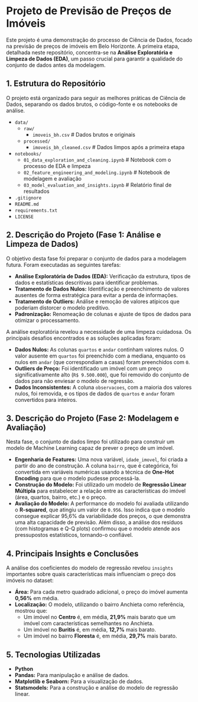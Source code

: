 # Projeto de Previsão de Preços de Imóveis

Este projeto é uma demonstração do processo de Ciência de Dados, focado na previsão de preços de imóveis em Belo Horizonte. A primeira etapa, detalhada neste repositório, concentra-se na **Análise Exploratória e Limpeza de Dados (EDA)**, um passo crucial para garantir a qualidade do conjunto de dados antes da modelagem.

## 1. Estrutura do Repositório

O projeto está organizado para seguir as melhores práticas de Ciência de Dados, separando os dados brutos, o código-fonte e os notebooks de análise.

* `data/`
    * `raw/`
        * `imoveis_bh.csv`         # Dados brutos e originais
    * `processed/`
        * `imoveis_bh_cleaned.csv` # Dados limpos após a primeira etapa
* `notebooks/`
    * `01_data_exploration_and_cleaning.ipynb` # Notebook com o processo de EDA e limpeza
    * `02_feature_engineering_and_modeling.ipynb` # Notebook de modelagem e avaliação
    * `03_model_evaluation_and_insights.ipynb` # Relatório final de resultados
* `.gitignore`
* `README.md`
* `requirements.txt`
* `LICENSE`

## 2. Descrição do Projeto (Fase 1: Análise e Limpeza de Dados)

O objetivo desta fase foi preparar o conjunto de dados para a modelagem futura. Foram executadas as seguintes tarefas:

* **Análise Exploratória de Dados (EDA):** Verificação da estrutura, tipos de dados e estatísticas descritivas para identificar problemas.
* **Tratamento de Dados Nulos:** Identificação e preenchimento de valores ausentes de forma estratégica para evitar a perda de informações.
* **Tratamento de Outliers:** Análise e remoção de valores atípicos que poderiam distorcer o modelo preditivo.
* **Padronização:** Renomeação de colunas e ajuste de tipos de dados para otimizar o processamento.

A análise exploratória revelou a necessidade de uma limpeza cuidadosa. Os principais desafios encontrados e as soluções aplicadas foram:

* **Dados Nulos:** As colunas `quartos` e `andar` continham valores nulos. O valor ausente em `quartos` foi preenchido com a mediana, enquanto os nulos em `andar` (que correspondiam a casas) foram preenchidos com `0`.
* **Outliers de Preço:** Foi identificado um imóvel com um preço significativamente alto (`R$ 9.500.000`), que foi removido do conjunto de dados para não enviesar o modelo de regressão.
* **Dados Inconsistentes:** A coluna `observacoes`, com a maioria dos valores nulos, foi removida, e os tipos de dados de `quartos` e `andar` foram convertidos para inteiros.

## 3. Descrição do Projeto (Fase 2: Modelagem e Avaliação)

Nesta fase, o conjunto de dados limpo foi utilizado para construir um modelo de Machine Learning capaz de prever o preço de um imóvel.

* **Engenharia de Features:** Uma nova variável, `idade_imovel`, foi criada a partir do ano de construção. A coluna `bairro`, que é categórica, foi convertida em variáveis numéricas usando a técnica de **One-Hot Encoding** para que o modelo pudesse processá-la.
* **Construção do Modelo:** Foi utilizado um modelo de **Regressão Linear Múltipla** para estabelecer a relação entre as características do imóvel (área, quartos, bairro, etc.) e o preço.
* **Avaliação do Modelo:** A performance do modelo foi avaliada utilizando o **R-squared**, que atingiu um valor de `0.956`. Isso indica que o modelo consegue explicar 95,6% da variabilidade dos preços, o que demonstra uma alta capacidade de previsão. Além disso, a análise dos resíduos (com histogramas e Q-Q plots) confirmou que o modelo atende aos pressupostos estatísticos, tornando-o confiável.

## 4. Principais Insights e Conclusões

A análise dos coeficientes do modelo de regressão revelou `insights` importantes sobre quais características mais influenciam o preço dos imóveis no dataset:

* **Área:** Para cada metro quadrado adicional, o preço do imóvel aumenta **0,56%** em média.
* **Localização:** O modelo, utilizando o bairro Anchieta como referência, mostrou que:
    * Um imóvel no **Centro** é, em média, **21,9%** mais barato que um imóvel com características semelhantes no Anchieta.
    * Um imóvel no **Buritis** é, em média, **12,7%** mais barato.
    * Um imóvel no bairro **Floresta** é, em média, **29,7%** mais barato.

## 5. Tecnologias Utilizadas

* **Python**
* **Pandas:** Para manipulação e análise de dados.
* **Matplotlib e Seaborn:** Para a visualização de dados.
* **Statsmodels:** Para a construção e análise do modelo de regressão linear.